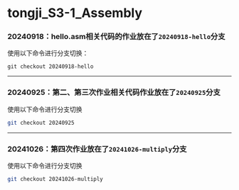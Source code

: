 # tongji_S3-1_Assembly

### 20240918：hello.asm相关代码的作业放在了`20240918-hello`分支

使用以下命令进行分支切换：

```
git checkout 20240918-hello
```

---

### 20240925：第二、第三次作业相关代码作业放在了`20240925`分支

使用以下命令进行分支切换

```bash
git checkout 20240925
```

---

### 20241026：第四次作业放在了`20241026-multiply`分支

使用以下命令进行分支切换

```bash
git checkout 20241026-multiply
```

